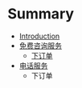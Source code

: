 # Summary

* [Introduction](README.md)
* [免费咨询服务](1.md)
  * [下订单](1/2.md)
* [电话服务](dian-hua-fu-wu.md)
  * 下订单

